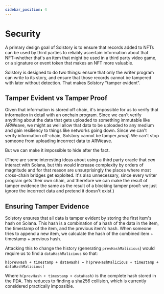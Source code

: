 ```yaml
---
sidebar_position: 4
---
```


# Security

A primary design goal of Solstory is to ensure that records added to NFTs can be
used by third parties to reliably ascertain information about that NFT–whether that's
an item that might be used in a third party video game, or a signature or event token
that makes an NFT more valuable.

Solstory is designed to do two things: ensure that only the writer program can
write to its story, and ensure that those records cannot be tampered with later
without detection. That makes Solstory "tamper evident".

## Tamper Evident vs Tamper Proof

Given that information is stored off chain, it's impossible for us to verify that
information in detail with an onchain program. Since we can't verify anything
about the data that gets uploaded to something immutable like ARWeave, we might as well
allow that data to be uploaded to any medium and gain resiliency to things like
networks going down. Since we can't verify information off-chain, Solstory
cannot be tamper *proof*. We can't stop someone from uploading incorrect data
to ARWeave.

But we can make it impossible to hide after the fact.

(There are some interesting ideas about using a third party oracle that *can*
interact with Solana, but this would increase complexity by orders of magnitude
and for that reason are unsurprisingly the places where most cross-chain bridges
get exploited. It's also unnecessary, since every writer program gets their
own chain, and therefore we can make the result of tamper evidence the same
as the result of a blocking tamper proof: we just ignore the incorrect data and pretend
it doesn't exist.)

## Ensuring Tamper Evidence

Solstory ensures that all data is tamper evident by storing the first item's
hash on Solana. This hash is a combination of a hash of the data in the item,
the timestamp of the item, and the previous item's hash. When someone tries to append
a new item, we calculate the hash of the combined item + timestamp + previous hash.

Attacking this to change the history (generating `prevHashMalicious`) would
require us to find a `dataHashMalicious` so that:

```
h(prevHash + timestamp + dataHash) = h(prevHashMalicious + timestamp + dataHashMalicious)
```

Where `h(prevHash + timestamp + dataHash)` is the complete hash stored in the PDA.
This reduces to finding a sha256 collision, which is currently considered
practically impossible.

